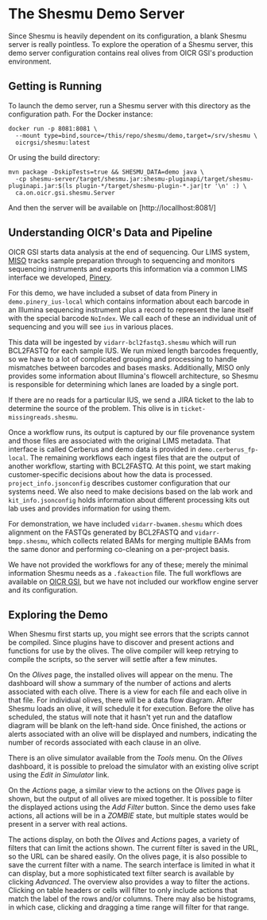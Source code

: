 # The Shesmu Demo Server
Since Shesmu is heavily dependent on its configuration, a blank Shesmu server
is really pointless. To explore the operation of a Shesmu server, this demo
server configuration contains real olives from OICR GSI's production
environment.

## Getting is Running
To launch the demo server, run a Shesmu server with this directory as the
configuration path. For the Docker instance:

    docker run -p 8081:8081 \
      --mount type=bind,source=/this/repo/shesmu/demo,target=/srv/shesmu \
      oicrgsi/shesmu:latest

Or using the build directory:

    mvn package -DskipTests=true && SHESMU_DATA=demo java \
      -cp shesmu-server/target/shesmu.jar:shesmu-pluginapi/target/shesmu-pluginapi.jar:$(ls plugin-*/target/shesmu-plugin-*.jar|tr '\n' :) \
      ca.on.oicr.gsi.shesmu.Server

And then the server will be available on [http://locallhost:8081/]

## Understanding OICR's Data and Pipeline
OICR GSI starts data analysis at the end of sequencing. Our LIMS system,
[MISO](https://github.com/miso-lims/miso-lims) tracks sample preparation
through to sequencing and monitors sequencing instruments and exports this
information via a common LIMS interface we developed,
[Pinery](https://github.com/oicr-gsi/pinery).

For this demo, we have included a subset of data from Pinery in
`demo.pinery_ius-local` which contains information about each barcode in an
Illumina sequencing instrument plus a record to represent the lane itself with
the special barcode `NoIndex`. We call each of these an individual unit of
sequencing and you will see `ius` in various places.

This data will be ingested by `vidarr-bcl2fastq3.shesmu` which will run
BCL2FASTQ for each sample IUS. We run mixed length barcodes frequently, so we
have to a lot of complicated grouping and processing to handle mismatches
between barcodes and bases masks. Additionally, MISO only provides some
information about Illumina's flowcell architecture, so Shesmu is responsible
for determining which lanes are loaded by a single port.

If there are no reads for a particular IUS, we send a JIRA ticket to the lab to
determine the source of the problem. This olive is in
`ticket-missingreads.shesmu`.

Once a workflow runs, its output is captured by our file provenance system and
those files are associated with the original LIMS metadata. That interface is
called Cerberus and demo data is provided in `demo.cerberus_fp-local`. The
remaining workflows each ingest files that are the output of another workflow,
starting with BCL2FASTQ. At this point, we start making customer-specific
decisions about how the data is processed. `project_info.jsonconfig` describes
customer configuration that our systems need. We also need to make decisions
based on the lab work and `kit_info.jsonconfig` holds information about
different processing kits out lab uses and provides information for using them.

For demonstration, we have included `vidarr-bwamem.shesmu` which does alignment
on the FASTQs generated by BCL2FASTQ and `vidarr-bmpp.shesmu`, which collects
related BAMs for merging multiple BAMs from the same donor and performing
co-cleaning on a per-project basis.

We have not provided the workflows for any of these; merely the minimal
information Shesmu needs as a `.fakeaction` file. The full workflows are
available on [OICR GSI](https://github.com/oicr-gsi), but we have not included
our workflow engine server and its configuration.

## Exploring the Demo
When Shesmu first starts up, you might see errors that the scripts cannot be
compiled. Since plugins have to discover and present actions and functions for
use by the olives. The olive compiler will keep retrying to compile the
scripts, so the server will settle after a few minutes.

On the _Olives_ page, the installed olives will appear on the menu. The
dashboard will show a summary of the number of actions and alerts associated
with each olive. There is a view for each file and each olive in that file. For
individual olives, there will be a data flow diagram. After Shesmu loads an
olive, it will schedule it for execution. Before the olive has scheduled, the
status will note that it hasn't yet run and the dataflow diagram will be blank
on the left-hand side. Once finished, the actions or alerts associated with an
olive will be displayed and numbers, indicating the number of records
associated with each clause in an olive.

There is an olive simulator available from the _Tools_ menu. On the _Olives_
dashboard, it is possible to preload the simulator with an existing olive
script using the _Edit in Simulator_ link.

On the _Actions_ page, a similar view to the actions on the _Olives_ page is
shown, but the output of all olives are mixed together. It is possible to
filter the displayed actions using the _Add Filter_ button. Since the demo uses
fake actions, all actions will be in a _ZOMBIE_ state, but multiple states
would be present in a server with real actions.

The actions display, on both the _Olives_ and _Actions_ pages, a variety of
filters that can limit the actions shown. The current filter is saved in the
URL, so the URL can be shared easily. On the olives page, it is also possible
to save the current filter with a name. The search interface is limited in what
it can display, but a more sophisticated text filter search is available by
clicking _Advanced_. The overview also provides a way to filter the actions.
Clicking on table headers or cells will filter to only include actions that
match the label of the rows and/or columns. There may also be histograms, in
which case, clicking and dragging a time range will filter for that range.
